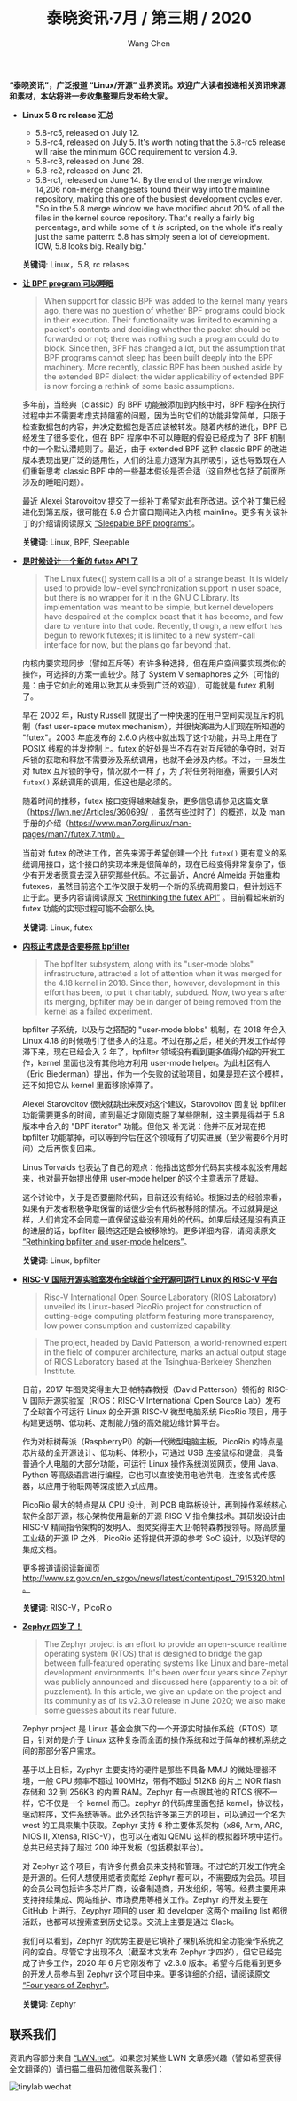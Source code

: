 ﻿---
title: 泰晓资讯·7月 / 第三期 / 2020
author: 'Wang Chen'
group: news
draft: false
top: false
album: 泰晓资讯
layout: weekly
license: "cc-by-nc-nd-4.0"
permalink: /tinylab-weekly-07-3rd-2020/
tags:
  - Linux
  - BPF
  - futex
  - bpfilter
  - RISC-V
  - PicoRio
  - Zephyr
categories:
  - 泰晓资讯
  - 技术动态
  - 行业动向
---

**“泰晓资讯”，广泛报道 “Linux/开源” 业界资讯。欢迎广大读者投递相关资讯来源和素材，本站将进一步收集整理后发布给大家。**

- **Linux 5.8 rc release 汇总**

    - 5.8-rc5, released on July 12.
	- 5.8-rc4, released on July 5. It's worth noting that the 5.8-rc5 release will raise the minimum GCC requirement to version 4.9.
    - 5.8-rc3, released on June 28. 
    - 5.8-rc2, released on June 21.
    - 5.8-rc1, released on June 14. By the end of the merge window, 14,206 non-merge changesets found their way into the mainline repository, making this one of the busiest development cycles ever. "So in the 5.8 merge window we have modified about 20% of all the files in the kernel source repository. That's really a fairly big percentage, and while some of it _is_ scripted, on the whole it's really just the same pattern: 5.8 has simply seen a lot of development. IOW, 5.8 looks big. Really big."

    **关键词**: Linux，5.8, rc relases

- [**让 BPF program 可以睡眠**](https://lwn.net/Articles/825415/)

    > When support for classic BPF was added to the kernel many years ago, there was no question of whether BPF programs could block in their execution. Their functionality was limited to examining a packet's contents and deciding whether the packet should be forwarded or not; there was nothing such a program could do to block. Since then, BPF has changed a lot, but the assumption that BPF programs cannot sleep has been built deeply into the BPF machinery. More recently, classic BPF has been pushed aside by the extended BPF dialect; the wider applicability of extended BPF is now forcing a rethink of some basic assumptions.

    多年前，当经典（classic）的 BPF 功能被添加到内核中时，BPF 程序在执行过程中并不需要考虑支持阻塞的问题，因为当时它们的功能非常简单，只限于检查数据包的内容，并决定数据包是否应该被转发。随着内核的进化，BPF 已经发生了很多变化，但在 BPF 程序中不可以睡眠的假设已经成为了 BPF 机制中的一个默认潜规则了。最近，由于 extended BPF 这种 classic BPF 的改进版本表现出更广泛的适用性，人们的注意力逐渐为其所吸引，这也导致现在人们重新思考 classic BPF 中的一些基本假设是否合适（这自然也包括了前面所涉及的睡眠问题）。

    最近 Alexei Starovoitov 提交了一组补丁希望对此有所改进。这个补丁集已经进化到第五版，很可能在 5.9 合并窗口期间进入内核 mainline。更多有关该补丁的介绍请阅读原文 [“Sleepable BPF programs”](https://lwn.net/Articles/825415/)。
	
	**关键词**: Linux, BPF, Sleepable
	
- [**是时候设计一个新的 futex API 了**](https://lwn.net/Articles/823513/)

    > The Linux futex() system call is a bit of a strange beast. It is widely used to provide low-level synchronization support in user space, but there is no wrapper for it in the GNU C Library. Its implementation was meant to be simple, but kernel developers have despaired at the complex beast that it has become, and few dare to venture into that code. Recently, though, a new effort has begun to rework futexes; it is limited to a new system-call interface for now, but the plans go far beyond that.

    内核内要实现同步（譬如互斥等）有许多种选择，但在用户空间要实现类似的操作，可选择的方案一直较少。除了 System V semaphores 之外（可惜的是：由于它如此的难用以致其从未受到广泛的欢迎），可能就是 futex 机制了。

    早在 2002 年，Rusty Russell 就提出了一种快速的在用户空间实现互斥的机制（fast user-space mutex mechanism），并很快演进为人们现在所知道的 "futex"。2003 年底发布的 2.6.0 内核中就出现了这个功能，并马上用在了 POSIX 线程的并发控制上。futex 的好处是当不存在对互斥锁的争夺时，对互斥锁的获取和释放不需要涉及系统调用，也就不会涉及内核。不过，一旦发生对 futex 互斥锁的争夺，情况就不一样了，为了将任务将阻塞，需要引入对 `futex()` 系统调用的调用，但这也是必须的。

    随着时间的推移，futex 接口变得越来越复杂，更多信息请参见这篇文章（https://lwn.net/Articles/360699/ ，虽然有些过时了）的概述，以及 man 手册的介绍（https://www.man7.org/linux/man-pages/man7/futex.7.html）。

    当前对 futex 的改进工作，首先来源于希望创建一个比 `futex()` 更有意义的系统调用接口，这个接口的实现本来是很简单的，现在已经变得非常复杂了，很少有开发者愿意去深入研究那些代码。不过最近，André Almeida 开始重构 futexes，虽然目前这个工作仅限于发明一个新的系统调用接口，但计划远不止于此。更多内容请阅读原文 [“Rethinking the futex API”](https://lwn.net/Articles/823513/) 。目前看起来新的 futex 功能的实现过程可能不会那么快。
	
	**关键词**: Linux, futex
	
- [**内核正考虑是否要移除 bpfilter**](https://lwn.net/Articles/822744/)

    > The bpfilter subsystem, along with its "user-mode blobs" infrastructure, attracted a lot of attention when it was merged for the 4.18 kernel in 2018. Since then, however, development in this effort has been, to put it charitably, subdued. Now, two years after its merging, bpfilter may be in danger of being removed from the kernel as a failed experiment.

    bpfilter 子系统，以及与之搭配的 "user-mode blobs" 机制，在 2018 年合入 Linux 4.18 的时候吸引了很多人的注意。不过在那之后，相关的开发工作却停滞下来，现在已经合入 2 年了，bpfilter 领域没有看到更多值得介绍的开发工作，kernel 里面也没有其他地方利用 user-mode helper。为此社区有人（Eric Biederman）提出，作为一个失败的试验项目，如果是现在这个模样，还不如把它从 kernel 里面移除掉算了。

    Alexei Starovoitov 很快就跳出来反对这个建议，Starovoitov 回复说 bpfilter 功能需要更多的时间，直到最近才刚刚克服了某些限制，这主要是得益于 5.8 版本中合入的 "BPF iterator" 功能。但他又 补充说：他并不反对现在把 bpfilter 功能拿掉，可以等到今后在这个领域有了切实进展（至少需要6个月时间）之后再恢复回来。

    Linus Torvalds 也表达了自己的观点：他指出这部分代码其实根本就没有用起来，也对最开始提出使用 user-mode helper 的这个主意表示了质疑。

    这个讨论中，关于是否要删除代码，目前还没有结论。根据过去的经验来看，如果有开发者积极争取保留的话很少会有代码被移除的情况。不过就算是这样，人们肯定不会同意一直保留这些没有用处的代码。如果后续还是没有真正的进展的话，bpfilter 最终这还是会被移除的。更多详细内容，请阅读原文 [“Rethinking bpfilter and user-mode helpers”](https://lwn.net/Articles/822744/)。

    **关键词**: Linux, bpfilter

- [**RISC-V 国际开源实验室发布全球首个全开源可运行 Linux 的 RISC-V 平台**](http://www.sz.gov.cn/en_szgov/news/latest/content/post_7915320.html)

    > Risc-V International Open Source Laboratory (RIOS Laboratory) unveiled its Linux-based PicoRio project for construction of cutting-edge computing platform featuring more transparency, low power consumption and customized capability.

    > The project, headed by David Patterson, a world-renowned expert in the field of computer architecture, marks an actual output stage of RIOS Laboratory based at the Tsinghua-Berkeley Shenzhen Institute.

    日前，2017 年图灵奖得主大卫·帕特森教授（David Patterson）领衔的 RISC-V 国际开源实验室（RIOS：RISC-V International Open Source Lab）发布了全球首个可运行 Linux 的全开源 RISC-V 微型电脑系统 PicoRio 项目，用于构建更透明、低功耗、定制能力强的高效能边缘计算平台。 

    作为对标树莓派（RaspberryPi）的新一代微型电脑主板，PicoRio 的特点是芯片级的全开源设计、低功耗、体积小，可通过 USB 连接鼠标和键盘，具备普通个人电脑的大部分功能，可运行 Linux 操作系统浏览网页，使用 Java、Python 等高级语言进行编程。它也可以直接使用电池供电，连接各式传感器，以应用于物联网等深度嵌入式应用。

    PicoRio 最大的特点是从 CPU 设计，到 PCB 电路板设计，再到操作系统核心软件全部开源，核心架构使用最新的开源 RISC-V 指令集技术。其研发设计由 RISC-V 精简指令架构的发明人、图灵奖得主大卫·帕特森教授领导。除高质量工业级的开源 IP 之外，PicoRio 还将提供开源的参考 SoC 设计，以及详尽的集成文档。
	
	更多报道请阅读新闻页 http://www.sz.gov.cn/en_szgov/news/latest/content/post_7915320.html。

    **关键词**: RISC-V，PicoRio

- [**Zephyr 四岁了！**](https://lwn.net/Articles/824029/)

    > The Zephyr project is an effort to provide an open-source realtime operating system (RTOS) that is designed to bridge the gap between full-featured operating systems like Linux and bare-metal development environments. It's been over four years since Zephyr was publicly announced and discussed here (apparently to a bit of puzzlement). In this article, we give an update on the project and its community as of its v2.3.0 release in June 2020; we also make some guesses about its near future.

    Zephyr project  是 Linux 基金会旗下的一个开源实时操作系统（RTOS）项目，针对的是介于 Linux 这种复杂而全面的操作系统和过于简单的裸机系统之间的那部分客户需求。

    基于以上目标，Zyphyr 主要支持的硬件是那些不具备 MMU 的微处理器环境，一般 CPU 频率不超过 100MHz，带有不超过 512KB 的片上 NOR flash 存储和 32 到 256KB 的内置 RAM。Zephyr 有一点跟其他的 RTOS 很不一样，它不仅是一个 kernel 而已。zephyr 的代码库里面包括 kernel，协议栈，驱动程序，文件系统等等。此外还包括许多第三方的项目，可以通过一个名为 west 的工具来集中获取。Zephyr 支持 6 种主要体系架构（x86, Arm, ARC, NIOS II, Xtensa, RISC-V），也可以在诸如 QEMU 这样的模拟器环境中运行。总共已经支持了超过 200 种开发板（包括模拟平台）。

    对 Zephyr 这个项目，有许多付费会员来支持和管理。不过它的开发工作完全是开源的。任何人想使用或者贡献给 Zephyr 都可以，不需要成为会员。项目的会员公司包括许多芯片厂商，设备制造商，开发组织，等等。经费主要用来支持持续集成、网站维护、市场费用等相关工作。Zephyr 的开发主要在 GitHub 上进行。Zeyphyr 项目的 user 和 developer 这两个 mailing list 都很活跃，也都可以搜索查到历史记录。交流上主要是通过 Slack。

    我们可以看到，Zephyr 的优势主要是它填补了裸机系统和全功能操作系统之间的空白。尽管它才出现不久（截至本文发布 Zephyr 才四岁），但它已经完成了许多工作，2020 年 6 月它刚发布了 v2.3.0 版本。希望今后能看到更多的开发人员参与到 Zephyr 这个项目中来。更多详细的介绍，请阅读原文 [“Four years of Zephyr”](https://lwn.net/Articles/824029/)。
	
	**关键词**: Zephyr

## 联系我们

资讯内容部分来自 [“LWN.net“](https://lwn.net/)。如果您对某些 LWN 文章感兴趣（譬如希望获得全文翻译的）请扫描二维码加微信联系我们：

![tinylab wechat](/images/wechat/tinylab.jpg)
